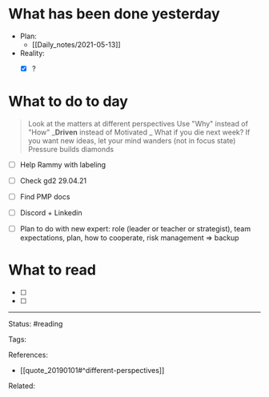 # What has been done yesterday
- Plan:
	- [[Daily_notes/2021-05-13]]
- Reality:
	- [x] ?


# What to do to day
>Look at the matters at different perspectives
>Use "Why" instead of "How"
>_**Driven** instead of Motivated _
>What if you die next week?
>If you want new ideas, let your mind wanders (not in focus state)
>Pressure builds diamonds

- [ ] Help Rammy with labeling
- [ ] Check gd2 29.04.21
- [ ] Find PMP docs
- [ ] Discord + Linkedin
- [ ] Plan to do with new expert: role (leader or teacher or strategist), team expectations, plan, how to cooperate, risk management => backup


# What to read

- [ ] 
- [ ] 



---
Status: #reading

Tags: 

References:
- [[quote_20190101#^different-perspectives]]

Related: 

